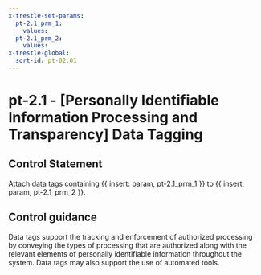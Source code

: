 ```yaml
---
x-trestle-set-params:
  pt-2.1_prm_1:
    values:
  pt-2.1_prm_2:
    values:
x-trestle-global:
  sort-id: pt-02.01
---
```


# pt-2.1 - \[Personally Identifiable Information Processing and Transparency\] Data Tagging

## Control Statement

Attach data tags containing {{ insert: param, pt-2.1_prm_1 }} to {{ insert: param, pt-2.1_prm_2 }}.

## Control guidance

Data tags support the tracking and enforcement of authorized processing by conveying the types of processing that are authorized along with the relevant elements of personally identifiable information throughout the system. Data tags may also support the use of automated tools.
